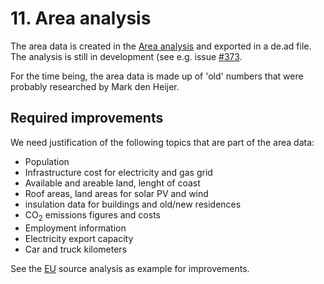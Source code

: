 # 11. Area analysis

The area data is created in the [Area analysis](../../../../analyses/11_area_analysis.xlsx) and exported in a de.ad file.
The analysis is still in development (see e.g. issue [#373](https://github.com/quintel/etdataset/issues/373).

For the time being, the area data is made up of 'old' numbers that were probably researched by Mark den Heijer.


## Required improvements

We need justification of the following topics that are part of the area data:

- Population
- Infrastructure cost for electricity and gas grid
- Available and areable land, lenght of coast
- Roof areas, land areas for solar PV and wind
- insulation data for buildings and old/new residences
- CO<sub>2</sub> emissions figures and costs
- Employment information
- Electricity export capacity
- Car and truck kilometers

See the [EU](../../../eu/2011/11_area_data/11_area_data_source_analysis.md) source analysis as example for improvements.